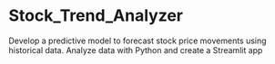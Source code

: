 # Stock_Trend_Analyzer
Develop a predictive model to forecast stock price movements using historical data. Analyze data with Python and create a Streamlit app
